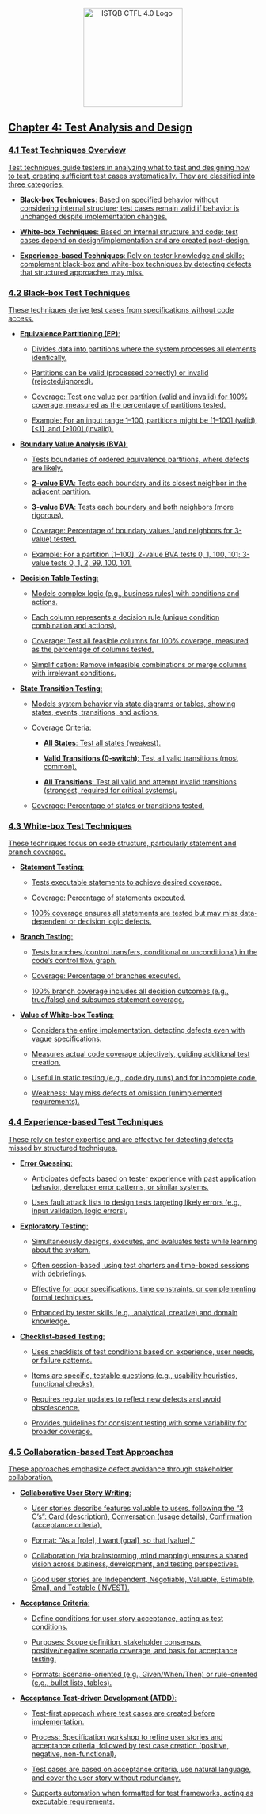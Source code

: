 <p align="center"> <a href="https://www.istqb.org/certifications/certified-tester-foundation-level-ctfl-v4-0/" title="Certified Tester Foundation Level (CTFL) v4.0"> <img src="https://www.istqb.org/wp-content/uploads/2024/10/istqb-ctfl-4-logo.jpg.avif" width="200" alt="ISTQB CTFL 4.0 Logo"/>



## Chapter 4: Test Analysis and Design

### 4.1 Test Techniques Overview

Test techniques guide testers in analyzing what to test and designing how to test, creating sufficient test cases systematically. They are classified into three categories:

-   **Black-box Techniques**: Based on specified behavior without considering internal structure; test cases remain valid if behavior is unchanged despite implementation changes.
    
-   **White-box Techniques**: Based on internal structure and code; test cases depend on design/implementation and are created post-design.
    
-   **Experience-based Techniques**: Rely on tester knowledge and skills; complement black-box and white-box techniques by detecting defects that structured approaches may miss.
    

### 4.2 Black-box Test Techniques

These techniques derive test cases from specifications without code access.

-   **Equivalence Partitioning (EP)**:
    
    -   Divides data into partitions where the system processes all elements identically.
        
    -   Partitions can be valid (processed correctly) or invalid (rejected/ignored).
        
    -   Coverage: Test one value per partition (valid and invalid) for 100% coverage, measured as the percentage of partitions tested.
        
    -   Example: For an input range 1–100, partitions might be [1–100] (valid), [<1], and [>100] (invalid).
        
-   **Boundary Value Analysis (BVA)**:
    
    -   Tests boundaries of ordered equivalence partitions, where defects are likely.
        
    -   **2-value BVA**: Tests each boundary and its closest neighbor in the adjacent partition.
        
    -   **3-value BVA**: Tests each boundary and both neighbors (more rigorous).
        
    -   Coverage: Percentage of boundary values (and neighbors for 3-value) tested.
        
    -   Example: For a partition [1–100], 2-value BVA tests 0, 1, 100, 101; 3-value tests 0, 1, 2, 99, 100, 101.
        
-   **Decision Table Testing**:
    
    -   Models complex logic (e.g., business rules) with conditions and actions.
        
    -   Each column represents a decision rule (unique condition combination and actions).
        
    -   Coverage: Test all feasible columns for 100% coverage, measured as the percentage of columns tested.
        
    -   Simplification: Remove infeasible combinations or merge columns with irrelevant conditions.
        
-   **State Transition Testing**:
    
    -   Models system behavior via state diagrams or tables, showing states, events, transitions, and actions.
        
    -   Coverage Criteria:
        
        -   **All States**: Test all states (weakest).
            
        -   **Valid Transitions (0-switch)**: Test all valid transitions (most common).
            
        -   **All Transitions**: Test all valid and attempt invalid transitions (strongest, required for critical systems).
            
    -   Coverage: Percentage of states or transitions tested.
        

### 4.3 White-box Test Techniques

These techniques focus on code structure, particularly statement and branch coverage.

-   **Statement Testing**:
    
    -   Tests executable statements to achieve desired coverage.
        
    -   Coverage: Percentage of statements executed.
        
    -   100% coverage ensures all statements are tested but may miss data-dependent or decision logic defects.
        
-   **Branch Testing**:
    
    -   Tests branches (control transfers, conditional or unconditional) in the code’s control flow graph.
        
    -   Coverage: Percentage of branches executed.
        
    -   100% branch coverage includes all decision outcomes (e.g., true/false) and subsumes statement coverage.
        
-   **Value of White-box Testing**:
    
    -   Considers the entire implementation, detecting defects even with vague specifications.
        
    -   Measures actual code coverage objectively, guiding additional test creation.
        
    -   Useful in static testing (e.g., code dry runs) and for incomplete code.
        
    -   Weakness: May miss defects of omission (unimplemented requirements).
        

### 4.4 Experience-based Test Techniques

These rely on tester expertise and are effective for detecting defects missed by structured techniques.

-   **Error Guessing**:
    
    -   Anticipates defects based on tester experience with past application behavior, developer error patterns, or similar systems.
        
    -   Uses fault attack lists to design tests targeting likely errors (e.g., input validation, logic errors).
        
-   **Exploratory Testing**:
    
    -   Simultaneously designs, executes, and evaluates tests while learning about the system.
        
    -   Often session-based, using test charters and time-boxed sessions with debriefings.
        
    -   Effective for poor specifications, time constraints, or complementing formal techniques.
        
    -   Enhanced by tester skills (e.g., analytical, creative) and domain knowledge.
        
-   **Checklist-based Testing**:
    
    -   Uses checklists of test conditions based on experience, user needs, or failure patterns.
        
    -   Items are specific, testable questions (e.g., usability heuristics, functional checks).
        
    -   Requires regular updates to reflect new defects and avoid obsolescence.
        
    -   Provides guidelines for consistent testing with some variability for broader coverage.
        

### 4.5 Collaboration-based Test Approaches

These approaches emphasize defect avoidance through stakeholder collaboration.

-   **Collaborative User Story Writing**:
    
    -   User stories describe features valuable to users, following the “3 C’s”: Card (description), Conversation (usage details), Confirmation (acceptance criteria).
        
    -   Format: “As a [role], I want [goal], so that [value].”
        
    -   Collaboration (via brainstorming, mind mapping) ensures a shared vision across business, development, and testing perspectives.
        
    -   Good user stories are Independent, Negotiable, Valuable, Estimable, Small, and Testable (INVEST).
        
-   **Acceptance Criteria**:
    
    -   Define conditions for user story acceptance, acting as test conditions.
        
    -   Purposes: Scope definition, stakeholder consensus, positive/negative scenario coverage, and basis for acceptance testing.
        
    -   Formats: Scenario-oriented (e.g., Given/When/Then) or rule-oriented (e.g., bullet lists, tables).
        
-   **Acceptance Test-driven Development (ATDD)**:
    
    -   Test-first approach where test cases are created before implementation.
        
    -   Process: Specification workshop to refine user stories and acceptance criteria, followed by test case creation (positive, negative, non-functional).
        
    -   Test cases are based on acceptance criteria, use natural language, and cover the user story without redundancy.
        
    -   Supports automation when formatted for test frameworks, acting as executable requirements.
